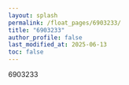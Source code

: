 ```yaml
---
layout: splash
permalink: /float_pages/6903233/
title: "6903233"
author_profile: false
last_modified_at: 2025-06-13
toc: false
---
```

 
6903233
